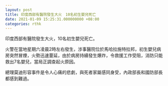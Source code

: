 ```yaml
---
layout: post
title: 印度西部有醫院發生大火　10名初生嬰兒死亡
date: 2021-01-09 15:25:31.000000000 +08:00
categories: rthk
---
```


印度西部有醫院發生大火，10名初生嬰兒死亡。

火警在當地星期六凌晨2時左右發生，涉事醫院位於馬哈拉施特拉邦，初生嬰兒病房突然冒煙，火勢迅速蔓延，由於病房持續發生爆炸，令救援工作受阻，消防只能救出7名嬰兒，當局正調查起火原因。

總理莫迪形容事件是令人心痛的悲劇，與死者家屬感同身受，內政部長和國防部長都感到難過。
